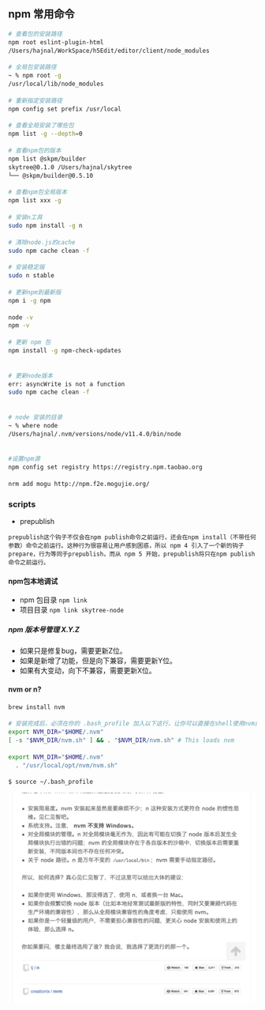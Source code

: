 ## npm 常用命令

``` bash
# 查看包的安装路径
npm root eslint-plugin-html
/Users/hajnal/WorkSpace/h5Edit/editor/client/node_modules

# 全局包安装路径
~ % npm root -g
/usr/local/lib/node_modules

# 重新指定安装路径
npm config set prefix /usr/local

# 查看全局安装了哪些包
npm list -g --depth=0

# 查看npm包的版本
npm list @skpm/builder
skytree@0.1.0 /Users/hajnal/skytree
└── @skpm/builder@0.5.10

# 查看npm包全局版本
npm list xxx -g

# 安装n工具
sudo npm install -g n

# 清除node.js的cache
sudo npm cache clean -f

# 安装稳定版
sudo n stable

# 更新npm到最新版
npm i -g npm

node -v
npm -v

# 更新 npm 包
npm install -g npm-check-updates


# 更新node版本
err: asyncWrite is not a function
sudo npm cache clean -f


# node 安装的目录
~ % where node
/Users/hajnal/.nvm/versions/node/v11.4.0/bin/node


#设置npm源
npm config set registry https://registry.npm.taobao.org

nrm add mogu http://npm.f2e.mogujie.org/
```



### scripts

* prepublish

```
prepublish这个钩子不仅会在npm publish命令之前运行，还会在npm install（不带任何参数）命令之前运行。这种行为很容易让用户感到困惑，所以 npm 4 引入了一个新的钩子prepare，行为等同于prepublish，而从 npm 5 开始，prepublish将只在npm publish命令之前运行。
```



#### npm包本地调试

* npm 包目录 `npm link`
* 项目目录 `npm link skytree-node`



##### npm 版本号管理   X.Y.Z

- 如果只是修复bug，需要更新Z位。
- 如果是新增了功能，但是向下兼容，需要更新Y位。
- 如果有大变动，向下不兼容，需要更新X位。



#### nvm or n?

```bash
brew install nvm

# 安装完成后，必须在你的 .bash_profile 加入以下这行，让你可以直接在shell使用nvm指令
export NVM_DIR="$HOME/.nvm"
[ -s "$NVM_DIR/nvm.sh" ] && . "$NVM_DIR/nvm.sh" # This loads nvm

export NVM_DIR="$HOME/.nvm"
  . "/usr/local/opt/nvm/nvm.sh"

$ source ~/.bash_profile
```

<img src="../assets/image-20181210185352335.png" alt="image-20181210185352335" style="zoom:50%;" />